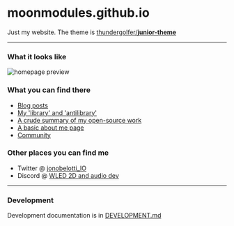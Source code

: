 # moonmodules.github.io

Just my website. The theme is [thundergolfer/**junior-theme**](https://github.com/thundergolfer/junior-theme)

----

### What it looks like

![homepage preview](homepage-preview.png)

### What you can find there

* [Blog posts](http://moonmodules.org/)
* [My 'library' and 'antilibrary'](http://moonmodules.org/library)
* [A crude summary of my open-source work](http://moonmodules.org/projects/)
* [A basic about me page](http://moonmodules.org/about/)
* [Community](http://moonmodules.org/community/)

### Other places you can find me

* Twitter @ [jonobelotti_IO](https://twitter.com/jonobelotti_io)
* Discord @ [WLED 2D and audio dev](https://discord.gg/TC8NSUSCdV)

----

### Development

Development documentation is in [DEVELOPMENT.md](DEVELOPMENT.md)
